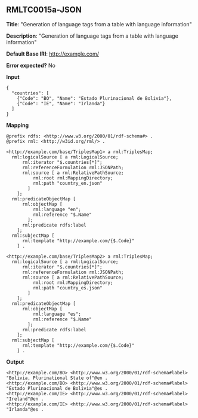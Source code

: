 ## RMLTC0015a-JSON

**Title**: "Generation of language tags from a table with language information"

**Description**: "Generation of language tags from a table with language information"

**Default Base IRI**: http://example.com/

**Error expected?** No

**Input**
```
{
  "countries": [
    {"Code": "BO", "Name": "Estado Plurinacional de Bolivia"},
    {"Code": "IE", "Name": "Irlanda"}
  ]
}

```

**Mapping**
```
@prefix rdfs: <http://www.w3.org/2000/01/rdf-schema#> .
@prefix rml: <http://w3id.org/rml/> .

<http://example.com/base/TriplesMap1> a rml:TriplesMap;
  rml:logicalSource [ a rml:LogicalSource;
      rml:iterator "$.countries[*]";
      rml:referenceFormulation rml:JSONPath;
      rml:source [ a rml:RelativePathSource;
          rml:root rml:MappingDirectory;
          rml:path "country_en.json"
        ]
    ];
  rml:predicateObjectMap [
      rml:objectMap [
          rml:language "en";
          rml:reference "$.Name"
        ];
      rml:predicate rdfs:label
    ];
  rml:subjectMap [
      rml:template "http://example.com/{$.Code}"
    ] .

<http://example.com/base/TriplesMap2> a rml:TriplesMap;
  rml:logicalSource [ a rml:LogicalSource;
      rml:iterator "$.countries[*]";
      rml:referenceFormulation rml:JSONPath;
      rml:source [ a rml:RelativePathSource;
          rml:root rml:MappingDirectory;
          rml:path "country_es.json"
        ]
    ];
  rml:predicateObjectMap [
      rml:objectMap [
          rml:language "es";
          rml:reference "$.Name"
        ];
      rml:predicate rdfs:label
    ];
  rml:subjectMap [
      rml:template "http://example.com/{$.Code}"
    ] .

```

**Output**
```
<http://example.com/BO> <http://www.w3.org/2000/01/rdf-schema#label> "Bolivia, Plurinational State of"@en .
<http://example.com/BO> <http://www.w3.org/2000/01/rdf-schema#label> "Estado Plurinacional de Bolivia"@es .
<http://example.com/IE> <http://www.w3.org/2000/01/rdf-schema#label> "Ireland"@en .
<http://example.com/IE> <http://www.w3.org/2000/01/rdf-schema#label> "Irlanda"@es .



```

